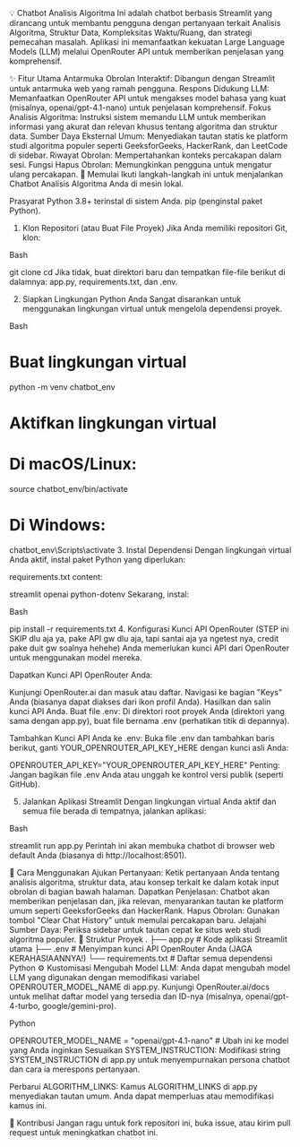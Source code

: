 💡 Chatbot Analisis Algoritma
Ini adalah chatbot berbasis Streamlit yang dirancang untuk membantu pengguna dengan pertanyaan terkait Analisis Algoritma, Struktur Data, Kompleksitas Waktu/Ruang, dan strategi pemecahan masalah. Aplikasi ini memanfaatkan kekuatan Large Language Models (LLM) melalui OpenRouter API untuk memberikan penjelasan yang komprehensif.

✨ Fitur Utama
Antarmuka Obrolan Interaktif: Dibangun dengan Streamlit untuk antarmuka web yang ramah pengguna.
Respons Didukung LLM: Memanfaatkan OpenRouter API untuk mengakses model bahasa yang kuat (misalnya, openai/gpt-4.1-nano) untuk penjelasan komprehensif.
Fokus Analisis Algoritma: Instruksi sistem memandu LLM untuk memberikan informasi yang akurat dan relevan khusus tentang algoritma dan struktur data.
Sumber Daya Eksternal Umum: Menyediakan tautan statis ke platform studi algoritma populer seperti GeeksforGeeks, HackerRank, dan LeetCode di sidebar.
Riwayat Obrolan: Mempertahankan konteks percakapan dalam sesi.
Fungsi Hapus Obrolan: Memungkinkan pengguna untuk mengatur ulang percakapan.
🚀 Memulai
Ikuti langkah-langkah ini untuk menjalankan Chatbot Analisis Algoritma Anda di mesin lokal.

Prasyarat
Python 3.8+ terinstal di sistem Anda.
pip (penginstal paket Python).
1. Klon Repositori (atau Buat File Proyek)
Jika Anda memiliki repositori Git, klon:

Bash

git clone <url-repositori-anda>
cd <nama-repositori-anda>
Jika tidak, buat direktori baru dan tempatkan file-file berikut di dalamnya: app.py, requirements.txt, dan .env.

2. Siapkan Lingkungan Python Anda
Sangat disarankan untuk menggunakan lingkungan virtual untuk mengelola dependensi proyek.

Bash

# Buat lingkungan virtual
python -m venv chatbot_env

# Aktifkan lingkungan virtual
# Di macOS/Linux:
source chatbot_env/bin/activate
# Di Windows:
chatbot_env\Scripts\activate
3. Instal Dependensi
Dengan lingkungan virtual Anda aktif, instal paket Python yang diperlukan:

requirements.txt content:

streamlit
openai
python-dotenv
Sekarang, instal:

Bash

pip install -r requirements.txt
4. Konfigurasi Kunci API OpenRouter (STEP ini SKIP dlu aja ya, pake API gw dlu aja, tapi santai aja ya ngetest nya, credit pake duit gw soalnya hehehe)
Anda memerlukan kunci API dari OpenRouter untuk menggunakan model mereka.

Dapatkan Kunci API OpenRouter Anda:

Kunjungi OpenRouter.ai dan masuk atau daftar.
Navigasi ke bagian "Keys" Anda (biasanya dapat diakses dari ikon profil Anda).
Hasilkan dan salin kunci API Anda.
Buat file .env:
Di direktori root proyek Anda (direktori yang sama dengan app.py), buat file bernama .env (perhatikan titik di depannya).

Tambahkan Kunci API Anda ke .env:
Buka file .env dan tambahkan baris berikut, ganti YOUR_OPENROUTER_API_KEY_HERE dengan kunci asli Anda:

OPENROUTER_API_KEY="YOUR_OPENROUTER_API_KEY_HERE"
Penting: Jangan bagikan file .env Anda atau unggah ke kontrol versi publik (seperti GitHub).

5. Jalankan Aplikasi Streamlit
Dengan lingkungan virtual Anda aktif dan semua file berada di tempatnya, jalankan aplikasi:

Bash

streamlit run app.py
Perintah ini akan membuka chatbot di browser web default Anda (biasanya di http://localhost:8501).

🤖 Cara Menggunakan
Ajukan Pertanyaan: Ketik pertanyaan Anda tentang analisis algoritma, struktur data, atau konsep terkait ke dalam kotak input obrolan di bagian bawah halaman.
Dapatkan Penjelasan: Chatbot akan memberikan penjelasan dan, jika relevan, menyarankan tautan ke platform umum seperti GeeksforGeeks dan HackerRank.
Hapus Obrolan: Gunakan tombol "Clear Chat History" untuk memulai percakapan baru.
Jelajahi Sumber Daya: Periksa sidebar untuk tautan cepat ke situs web studi algoritma populer.
📁 Struktur Proyek
.
├── app.py              # Kode aplikasi Streamlit utama
├── .env                # Menyimpan kunci API OpenRouter Anda (JAGA KERAHASIAANNYA!)
└── requirements.txt    # Daftar semua dependensi Python
⚙️ Kustomisasi
Mengubah Model LLM:
Anda dapat mengubah model LLM yang digunakan dengan memodifikasi variabel OPENROUTER_MODEL_NAME di app.py. Kunjungi OpenRouter.ai/docs untuk melihat daftar model yang tersedia dan ID-nya (misalnya, openai/gpt-4-turbo, google/gemini-pro).

Python

OPENROUTER_MODEL_NAME = "openai/gpt-4.1-nano" # Ubah ini ke model yang Anda inginkan
Sesuaikan SYSTEM_INSTRUCTION:
Modifikasi string SYSTEM_INSTRUCTION di app.py untuk menyempurnakan persona chatbot dan cara ia merespons pertanyaan.

Perbarui ALGORITHM_LINKS:
Kamus ALGORITHM_LINKS di app.py menyediakan tautan umum. Anda dapat memperluas atau memodifikasi kamus ini.

🤝 Kontribusi
Jangan ragu untuk fork repositori ini, buka issue, atau kirim pull request untuk meningkatkan chatbot ini.
